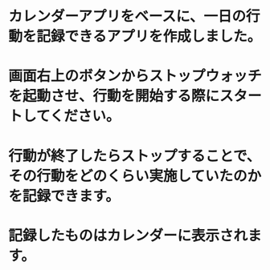 # カレンダーアプリをベースに、一日の行動を記録できるアプリを作成しました。
# 画面右上のボタンからストップウォッチを起動させ、行動を開始する際にスタートしてください。
# 行動が終了したらストップすることで、その行動をどのくらい実施していたのかを記録できます。
# 記録したものはカレンダーに表示されます。
